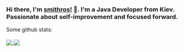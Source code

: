 ### Hi there, I'm [smithros!](https://github.com/smithros) 👋. I'm a Java Developer from Kiev. Passionate about self-improvement and focused forward.

<div>Some github stats:</div>
<br>
<a href="https://github.com/smithros/github-readme-stats">
  <img align="center" src="https://github-readme-stats.vercel.app/api?username=smithros&theme=radical&show_icons=true" />
</a>
<a href="https://github.com/smithros/github-readme-stats">
  <img align="center" src="https://github-readme-stats.vercel.app/api/top-langs/?username=smithros&theme=radical&layout=compact" />
</a>
